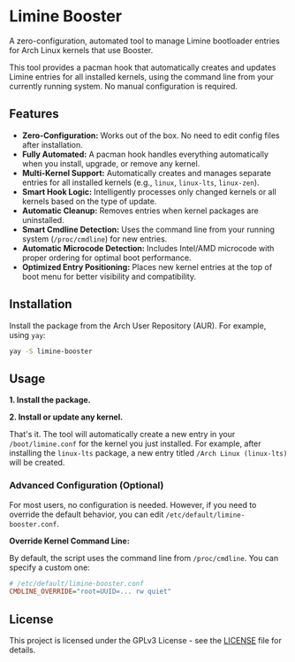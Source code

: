 # Limine Booster

A zero-configuration, automated tool to manage Limine bootloader entries for Arch Linux kernels that use Booster.

This tool provides a pacman hook that automatically creates and updates Limine entries for all installed kernels, using the command line from your currently running system. No manual configuration is required.

## Features

- **Zero-Configuration:** Works out of the box. No need to edit config files after installation.
- **Fully Automated:** A pacman hook handles everything automatically when you install, upgrade, or remove any kernel.
- **Multi-Kernel Support:** Automatically creates and manages separate entries for all installed kernels (e.g., `linux`, `linux-lts`, `linux-zen`).
- **Smart Hook Logic:** Intelligently processes only changed kernels or all kernels based on the type of update.
- **Automatic Cleanup:** Removes entries when kernel packages are uninstalled.
- **Smart Cmdline Detection:** Uses the command line from your running system (`/proc/cmdline`) for new entries.
- **Automatic Microcode Detection:** Includes Intel/AMD microcode with proper ordering for optimal boot performance.
- **Optimized Entry Positioning:** Places new kernel entries at the top of boot menu for better visibility and compatibility.

## Installation

Install the package from the Arch User Repository (AUR). For example, using `yay`:

```bash
yay -S limine-booster
```

## Usage

**1. Install the package.**

**2. Install or update any kernel.**

That's it. The tool will automatically create a new entry in your `/boot/limine.conf` for the kernel you just installed. For example, after installing the `linux-lts` package, a new entry titled `/Arch Linux (linux-lts)` will be created.

### Advanced Configuration (Optional)

For most users, no configuration is needed. However, if you need to override the default behavior, you can edit `/etc/default/limine-booster.conf`.

**Override Kernel Command Line:**

By default, the script uses the command line from `/proc/cmdline`. You can specify a custom one:

```ini
# /etc/default/limine-booster.conf
CMDLINE_OVERRIDE="root=UUID=... rw quiet"
```

## License

This project is licensed under the GPLv3 License - see the [LICENSE](LICENSE) file for details.
